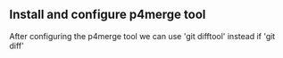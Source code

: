 ## Install and configure p4merge tool
After configuring the p4merge tool we can use 'git difftool' instead if 'git diff'
